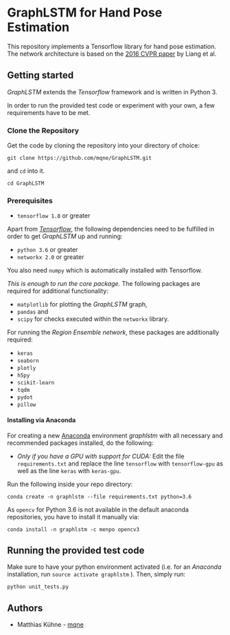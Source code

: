 # GraphLSTM for Hand Pose Estimation
This repository implements a Tensorflow library for hand pose estimation. The network architecture is based on the [2016 CVPR paper](https://arxiv.org/abs/1603.07063) by Liang et al.
## Getting started
*GraphLSTM* extends the *Tensorflow* framework and is written in Python 3.

 In order to run the provided test code or experiment with your own, a few requirements have to be met.
### Clone the Repository
Get the code by cloning the repository into your directory of choice:

    git clone https://github.com/mqne/GraphLSTM.git
and `cd` into it.

    cd GraphLSTM

### Prerequisites
 - `tensorflow 1.8` or greater
 
Apart from *[Tensorflow](https://www.tensorflow.org/install/)*, the following dependencies need to be fulfilled in order to get *GraphLSTM* up and running:

 - `python 3.6` or greater
 - `networkx 2.0` or greater

You also need `numpy` which is automatically installed with Tensorflow.

*This is enough to run the core package.* The following packages are required for additional functionality:

 - `matplotlib` for plotting the *GraphLSTM* graph,
 - `pandas` and
 - `scipy` for checks executed within the `networkx` library.

For running the *Region Ensemble network*, these packages are additionally required:

- `keras`
- `seaborn`
- `plotly`
- `h5py`
- `scikit-learn`
- `tqdm`
- `pydot`
- `pillow`

#### Installing via Anaconda
For creating a new [Anaconda](https://www.anaconda.com/download/) environment *graphlstm* with all necessary and recommended packages installed, do the following:

- *Only if you have a GPU with support for CUDA:* Edit the file `requirements.txt` and replace the line `tensorflow` with `tensorflow-gpu` as well as the line `keras` with `keras-gpu`.

Run the following inside your repo directory:

	conda create -n graphlstm --file requirements.txt python=3.6

As `opencv` for Python 3.6 is not available in the default anaconda repositories, you have to install it manually via:

	conda install -n graphlstm -c menpo opencv3

## Running the provided test code
Make sure to have your python environment activated (i.e. for an *Anaconda* installation, run `source activate graphlstm` ).
Then, simply run:

    python unit_tests.py
  
## Authors
- Matthias Kühne - [mqne](https://www.github.com/mqne)
